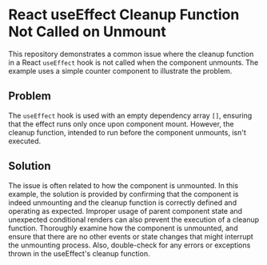 # React useEffect Cleanup Function Not Called on Unmount

This repository demonstrates a common issue where the cleanup function in a React `useEffect` hook is not called when the component unmounts.  The example uses a simple counter component to illustrate the problem.

## Problem

The `useEffect` hook is used with an empty dependency array `[]`, ensuring that the effect runs only once upon component mount.  However, the cleanup function, intended to run before the component unmounts, isn't executed.

## Solution

The issue is often related to how the component is unmounted.  In this example, the solution is provided by confirming that the component is indeed unmounting and the cleanup function is correctly defined and operating as expected.  Improper usage of parent component state and unexpected conditional renders can also prevent the execution of a cleanup function.  Thoroughly examine how the component is unmounted, and ensure that there are no other events or state changes that might interrupt the unmounting process.  Also, double-check for any errors or exceptions thrown in the useEffect's cleanup function.